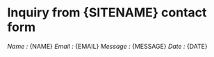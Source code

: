 Inquiry from {SITENAME} contact form
===============================================================
*Name :* {NAME}
*Email :* {EMAIL}
*Message :* {MESSAGE}
*Date :* {DATE}